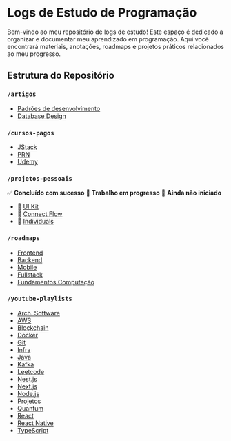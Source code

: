 # Logs de Estudo de Programação

Bem-vindo ao meu repositório de logs de estudo! Este espaço é dedicado a organizar e documentar meu aprendizado em programação. Aqui você encontrará materiais, anotações, roadmaps e projetos práticos relacionados ao meu progresso.

## Estrutura do Repositório

### `/artigos`

* [Padrões de desenvolvimento](https://github.com/GabrielBursi/studylog/blob/main/artigos/PADROES-DE-DESENVOLVIMENTO.md)
* [Database Design](https://github.com/GabrielBursi/studylog/blob/main/artigos/DATABASE-DESIGN.md)

### `/cursos-pagos`

* [JStack](https://github.com/GabrielBursi/studylog/blob/main/cursos-pagos/JSTACK.md "JStack log progress")
* [PRN](https://github.com/GabrielBursi/studylog/blob/main/cursos-pagos/COFFSTACK.md "PRN log progress")
* [Udemy](https://github.com/GabrielBursi/studylog/blob/main/cursos-pagos/UDEMY.md "Udemy log progress")

### `/projetos-pessoais`

✅ **Concluído com sucesso**
👷 **Trabalho em progresso**
🚫 **Ainda não iniciado**

* 🚫 [UI Kit](https://github.com/GabrielBursi/studylog/blob/main/projetos-pessoais/UI-KIT.md)
* 🚫 [Connect Flow](https://github.com/GabrielBursi/studylog/blob/main/projetos-pessoais/CONNECT-FLOW.md)
* 🚫 [Individuals](https://github.com/GabrielBursi/studylog/blob/main/projetos-pessoais/INDIVIDUALS.md)

### `/roadmaps`

* [Frontend](https://github.com/GabrielBursi/studylog/blob/main/roadmaps/FRONTEND.md "Frontend roadmap log progress")
* [Backend](https://github.com/GabrielBursi/studylog/blob/main/roadmaps/BACKEND.md "Backend roadmap log progress")
* [Mobile](https://github.com/GabrielBursi/studylog/blob/main/roadmaps/MOBILE.md "Mobile roadmap log progress")
* [Fullstack](https://github.com/GabrielBursi/studylog/blob/main/roadmaps/FULLSTACK.md "Fullstack roadmap log progress")
* [Fundamentos Computação](https://github.com/GabrielBursi/studylog/blob/main/roadmaps/FUNDAMENTOS.md "Computação roadmap log progress")

### `/youtube-playlists`

* [Arch. Software](https://github.com/GabrielBursi/studylog/blob/main/youtube-playlists/ARCH-SOFTWARE.md)
* [AWS](https://github.com/GabrielBursi/studylog/blob/main/youtube-playlists/AWS.md)
* [Blockchain](https://github.com/GabrielBursi/studylog/blob/main/youtube-playlists/BLOCKCHAIN.md)
* [Docker](https://github.com/GabrielBursi/studylog/blob/main/youtube-playlists/DOCKER.md)
* [Git](https://github.com/GabrielBursi/studylog/blob/main/youtube-playlists/GIT.md)
* [Infra](https://github.com/GabrielBursi/studylog/blob/main/youtube-playlists/INFRA.md)
* [Java](https://github.com/GabrielBursi/studylog/blob/main/youtube-playlists/JAVA.md)
* [Kafka](https://github.com/GabrielBursi/studylog/blob/main/youtube-playlists/KAFKA.md)
* [Leetcode](https://github.com/GabrielBursi/studylog/blob/main/youtube-playlists/LEETCODE.md)
* [Nest.js](https://github.com/GabrielBursi/studylog/blob/main/youtube-playlists/NESTJS.md)
* [Next.js](https://github.com/GabrielBursi/studylog/blob/main/youtube-playlists/NEXTJS.md)
* [Node.js](https://github.com/GabrielBursi/studylog/blob/main/youtube-playlists/NODEJS.md)
* [Projetos](https://github.com/GabrielBursi/studylog/blob/main/youtube-playlists/PROJETOS.md)
* [Quantum](https://github.com/GabrielBursi/studylog/blob/main/youtube-playlists/QUANTUM.md)
* [React](https://github.com/GabrielBursi/studylog/blob/main/youtube-playlists/REACT.md)
* [React Native](https://github.com/GabrielBursi/studylog/blob/main/youtube-playlists/REACTNATIVE.md)
* [TypeScript](https://github.com/GabrielBursi/studylog/blob/main/youtube-playlists/TYPESCRIPT.md)

